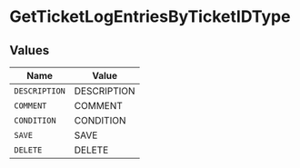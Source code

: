 # GetTicketLogEntriesByTicketIDType


## Values

| Name          | Value         |
| ------------- | ------------- |
| `DESCRIPTION` | DESCRIPTION   |
| `COMMENT`     | COMMENT       |
| `CONDITION`   | CONDITION     |
| `SAVE`        | SAVE          |
| `DELETE`      | DELETE        |